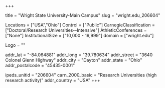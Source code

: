 
+++

title = "Wright State University-Main Campus"
slug = "wright.edu_206604"

Locations = ["USA","Ohio"]
Control = ["Public"]
CarnegieClassification = ["Doctoral/Research Universities--Intensive"]
AthleticConferences = ["None"]
InstitutionalSize = ["10,000 - 19,999"]
domain = ["wright.edu"]

Logo = ""

addr_lat = "-84.064881"
addr_long = "39.780634"
addr_street = "3640 Colonel Glenn Highway"
addr_city = "Dayton"
addr_state = "Ohio"
addr_postalcode = "45435-0001"

ipeds_unitid = "206604"
carn_2000_basic = "Research Universities (high research activity)"
addr_country = "USA"
+++
    

